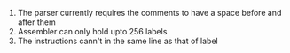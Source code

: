 1. The parser currently requires the comments to have a space before  and after them
2. Assembler can only hold upto 256 labels
3. The instructions cann't in the same line as that of label 